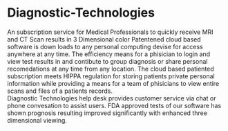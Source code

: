 # Diagnostic-Technologies
An subscription service for Medical Professionals to quickly receive MRI and CT Scan results in 3 Dimensional color
Patentened cloud based software is down loads to any personal computing devise for access anywhere at any time. 
The efficiency means for a phisician to login and view test results in and contibute to group diagnosis or share personal recomedations at any time from any location.
The cloud based patiented subscription meets HIPPA regulation for storing patients private personal information while providing a means for a team of phisicians to view entire scans and files of a patients records.  
Diagnostic Technologies help desk provides customer service via chat or phone convesation to assist users.
FDA approved tests of our software has shown prognosis resulting improved significantly with enhanced three dimensional viewing. 
